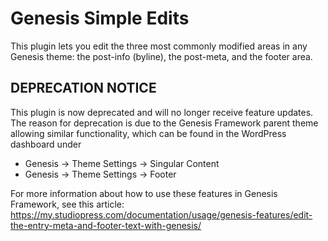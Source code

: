# Genesis Simple Edits

This plugin lets you edit the three most commonly modified areas in any Genesis theme: the post-info (byline), the post-meta, and the footer area.

## DEPRECATION NOTICE
This plugin is now deprecated and will no longer receive feature updates. The reason for deprecation is due to the Genesis Framework parent theme allowing similar functionality, which can be found in the WordPress dashboard under
- Genesis → Theme Settings → Singular Content
- Genesis → Theme Settings → Footer

For more information about how to use these features in Genesis Framework, see this article:
https://my.studiopress.com/documentation/usage/genesis-features/edit-the-entry-meta-and-footer-text-with-genesis/